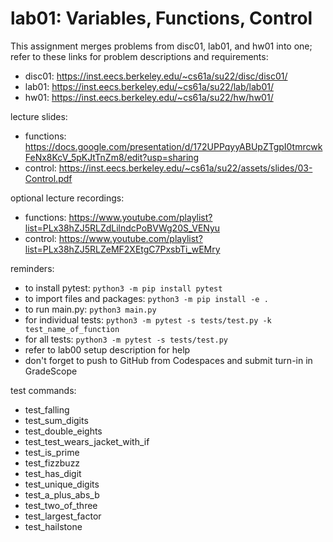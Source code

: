 # lab01: Variables, Functions, Control
  
This assignment merges problems from disc01, lab01, and hw01 into one; refer to these links for problem descriptions and requirements:
  
- disc01: https://inst.eecs.berkeley.edu/~cs61a/su22/disc/disc01/
- lab01: https://inst.eecs.berkeley.edu/~cs61a/su22/lab/lab01/
- hw01: https://inst.eecs.berkeley.edu/~cs61a/su22/hw/hw01/
  
lecture slides: 
- functions: https://docs.google.com/presentation/d/172UPPqyyABUpZTgpI0tmrcwkFeNx8KcV_5pKJtTnZm8/edit?usp=sharing
- control: https://inst.eecs.berkeley.edu/~cs61a/su22/assets/slides/03-Control.pdf
  
optional lecture recordings:
- functions: https://www.youtube.com/playlist?list=PLx38hZJ5RLZdLilndcPoBVWg20S_VENyu
- control: https://www.youtube.com/playlist?list=PLx38hZJ5RLZeMF2XEtgC7PxsbTi_wEMry
  
reminders: 
  
- to install pytest: ```python3 -m pip install pytest```
- to import files and packages: ```python3 -m pip install -e .```
- to run main.py: ```python3 main.py```
- for individual tests: ```python3 -m pytest -s tests/test.py -k test_name_of_function```
- for all tests: ```python3 -m pytest -s tests/test.py```
- refer to lab00 setup description for help
- don't forget to push to GitHub from Codespaces and submit turn-in in GradeScope

test commands: 
  
- test_falling
- test_sum_digits
- test_double_eights
- test_test_wears_jacket_with_if
- test_is_prime
- test_fizzbuzz
- test_has_digit
- test_unique_digits
- test_a_plus_abs_b
- test_two_of_three
- test_largest_factor
- test_hailstone
